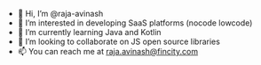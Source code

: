 - 👋 Hi, I’m @raja-avinash
- 👀 I’m interested in developing SaaS platforms (nocode lowcode)
- 🌱 I’m currently learning Java and Kotlin
- 💞️ I’m looking to collaborate on JS open source libraries
- 📫 You can reach me at raja.avinash@fincity.com
